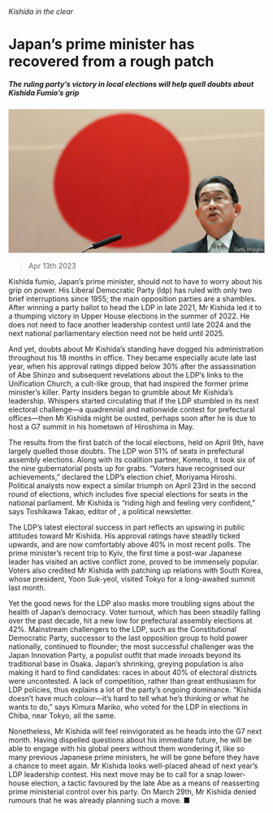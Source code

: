 ###### Kishida in the clear

# Japan’s prime minister has recovered from a rough patch 

##### The ruling party’s victory in local elections will help quell doubts about Kishida Fumio’s grip 

![image](images/20230415_ASP502.jpg) 

> Apr 13th 2023 

Kishida fumio, Japan’s prime minister, should not to have to worry about his grip on power. His Liberal Democratic Party (ldp) has ruled with only two brief interruptions since 1955; the main opposition parties are a shambles. After winning a party ballot to head the LDP in late 2021, Mr Kishida led it to a thumping victory in Upper House elections in the summer of 2022. He does not need to face another leadership contest until late 2024 and the next national parliamentary election need not be held until 2025.

And yet, doubts about Mr Kishida’s standing have dogged his administration throughout his 18 months in office. They became especially acute late last year, when his approval ratings dipped below 30% after the assassination of Abe Shinzo and subsequent revelations about the LDP’s links to the Unification Church, a cult-like group, that had inspired the former prime minister’s killer. Party insiders began to grumble about Mr Kishida’s leadership. Whispers started circulating that if the LDP stumbled in its next electoral challenge—a quadrennial and nationwide contest for prefectural offices—then Mr Kishida might be ousted, perhaps soon after he is due to host a G7 summit in his hometown of Hiroshima in May. 

The results from the first batch of the local elections, held on April 9th, have largely quelled those doubts. The LDP won 51% of seats in prefectural assembly elections. Along with its coalition partner, Komeito, it took six of the nine gubernatorial posts up for grabs. “Voters have recognised our achievements,” declared the LDP’s election chief, Moriyama Hiroshi. Political analysts now expect a similar triumph on April 23rd in the second round of elections, which includes five special elections for seats in the national parliament. Mr Kishida is “riding high and feeling very confident,” says Toshikawa Takao, editor of , a political newsletter.

The LDP’s latest electoral success in part reflects an upswing in public attitudes toward Mr Kishida. His approval ratings have steadily ticked upwards, and are now comfortably above 40% in most recent polls. The prime minister’s recent trip to Kyiv, the first time a post-war Japanese leader has visited an active conflict zone, proved to be immensely popular. Voters also credited Mr Kishida with patching up relations with South Korea, whose president, Yoon Suk-yeol, visited Tokyo for a long-awaited summit last month.

Yet the good news for the LDP also masks more troubling signs about the health of Japan’s democracy. Voter turnout, which has been steadily falling over the past decade, hit a new low for prefectural assembly elections at 42%. Mainstream challengers to the LDP, such as the Constitutional Democratic Party, successor to the last opposition group to hold power nationally, continued to flounder; the most successful challenger was the Japan Innovation Party, a populist outfit that made inroads beyond its traditional base in Osaka. Japan’s shrinking, greying population is also making it hard to find candidates: races in about 40% of electoral districts were uncontested. A lack of competition, rather than great enthusiasm for LDP policies, thus explains a lot of the party’s ongoing dominance. “Kishida doesn’t have much colour—it’s hard to tell what he’s thinking or what he wants to do,” says Kimura Mariko, who voted for the LDP in elections in Chiba, near Tokyo, all the same. 

Nonetheless, Mr Kishida will feel reinvigorated as he heads into the G7 next month. Having dispelled questions about his immediate future, he will be able to engage with his global peers without them wondering if, like so many previous Japanese prime ministers, he will be gone before they have a chance to meet again. Mr Kishida looks well-placed ahead of next year’s LDP leadership contest. His next move may be to call for a snap lower-house election, a tactic favoured by the late Abe as a means of reasserting prime ministerial control over his party. On March 29th, Mr Kishida denied rumours that he was already planning such a move. ■

